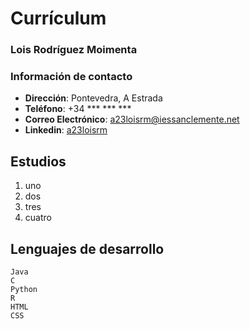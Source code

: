 # Currículum


### **Lois Rodríguez Moimenta**

### **Información de contacto**

- **Dirección**: Pontevedra, A Estrada
- **Teléfono**: +34 *** *** ***
- **Correo Electrónico**: a23loisrm@iessanclemente.net
- **Linkedin**: [a23loisrm](https://es.linkedin.com/)

## **Estudios**

1. uno
2. dos
3. tres
4. cuatro

## **Lenguajes de desarrollo**

```
Java
C
Python
R
HTML
CSS
```


